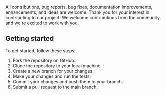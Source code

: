 All contributions, bug reports, bug fixes, documentation improvements, enhancements, and ideas are welcome.
Thank you for your interest in contributing to our project! We welcome contributions from the community, and we're excited to work with you.

## Getting started

To get started, follow these steps:

1. Fork the repository on GitHub.
2. Clone the repository to your local machine.
3. Create a new branch for your changes.
4. Make your changes and run the tests.
5. Commit your changes and push them to your branch.
6. Submit a pull request to the main branch.
